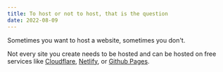 ```yaml
---
title: To host or not to host, that is the question
date: 2022-08-09
---
```


Sometimes you want to host a website, sometimes you don't.

Not every site you create needs to be hosted and can be hosted on free services like [Cloudflare](https://www.cloudflare.com/), [Netlify](https://www.netlify.com/), or [Github Pages](https://pages.github.com/).

